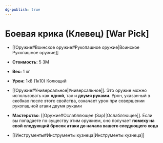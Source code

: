 ```yaml
---
dg-publish: true
---
```

# Боевая крика (Клевец) [War Pick]

- [[Оружие#Воинское оружие#Рукопашное оружие|Воинское Рукопашное оружие]]
- **Стоимость:** 5 ЗМ
- **Вес:** 1 кг
- **Урон:** 1к8 (1к10) Колющий

- [[Оружие#Универсальное|Универсальное]]. Это оружие можно использовать как **одной**, так и **двумя руками**. Урон, указанный в скобках после этого свойства, означает урон при совершении рукопашной атаки двумя руками

- **Мастерство**: [[Оружие#Ослабляющее (Sap)|Ослабляющее]]. Если вы попадаете по существу этим оружием, оно получает **помеху на свой следующий бросок атаки до начала вашего следующего хода**

- [[Инструменты#Инструменты кузнеца|Инструменты кузнеца]]